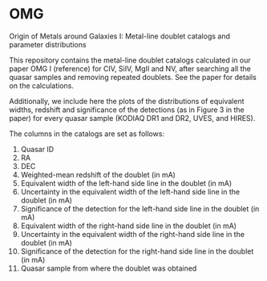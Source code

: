# OMG
Origin of Metals around Galaxies I: Metal-line doublet catalogs and parameter distributions


   This repository contains the metal-line doublet catalogs calculated in our paper 
OMG I (reference) for CIV, SiIV, MgII and NV, after searching all the quasar samples and 
removing repeated doublets. See the paper for details on the calculations. 


   Additionally, we include here the plots of the distributions of equivalent widths, redshift 
and significance of the detections (as in Figure 3 in the paper) for 
every quasar sample (KODIAQ DR1 and DR2, UVES, and HIRES).

The columns in the catalogs are set as follows:
1.  Quasar ID
2.  RA
3.  DEC
4.  Weighted-mean redshift of the doublet (in mA)
5.  Equivalent width of the left-hand side line in the doublet (in mA)
6.  Uncertainty in the equivalent width of the left-hand side line in the doublet (in mA)
7.  Significance of the detection for the left-hand side line in the doublet (in mA)
8.  Equivalent width of the right-hand side line in the doublet (in mA)
9.  Uncertainty in the equivalent width of the right-hand side line in the doublet (in mA)
10. Significance of the detection for the right-hand side line in the doublet (in mA)
11. Quasar sample from where the doublet was obtained




